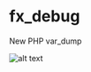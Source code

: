 # fx_debug
New PHP var_dump

![alt text](https://github.com/Zexal0807/fx_debug/edit/master/image.png)
